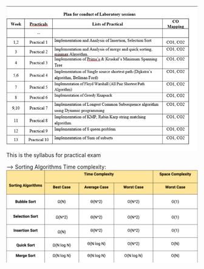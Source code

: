 ![alt text](/images/Pracs.png)
This is the syllabus for practical exam 


--> Sorting Algorithms Time complexity:
![alt text](image.png)